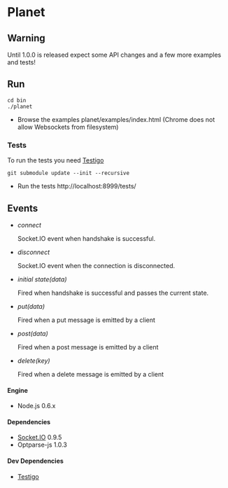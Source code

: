 # Planet

Warning
-------

Until 1.0.0 is released expect some API changes and a few more examples and tests!

Run
---

	cd bin
	./planet

- Browse the examples planet/examples/index.html
  (Chrome does not allow Websockets from filesystem)

### Tests

To run the tests you need [Testigo](https://github.com/keeto/testigo)

	git submodule update --init --recursive

- Run the tests http://localhost:8999/tests/


Events
------

- *connect*

  Socket.IO event when handshake is successful.

- *disconnect*

  Socket.IO event when the connection is disconnected.

- *initial state(data)*

  Fired when handshake is successful and passes the current state.

- *put(data)*

  Fired when a put message is emitted by a client

- *post(data)*

  Fired when a post message is emitted by a client

- *delete(key)*

  Fired when a delete message is emitted by a client


#### Engine

  - Node.js 0.6.x


#### Dependencies

  - [Socket.IO](http://socket.io/) 0.9.5
  - Optparse-js 1.0.3


#### Dev Dependencies
  - [Testigo](https://github.com/keeto/testigo)
